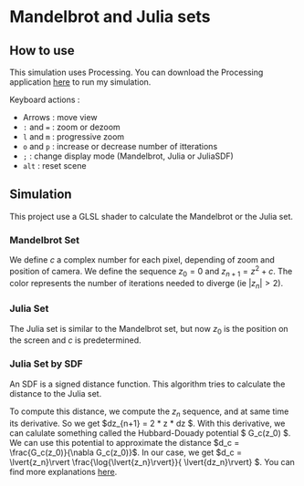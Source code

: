 # Mandelbrot and Julia sets

## How to use

This simulation uses Processing. You can download the Processing application [here](https://processing.org/download) to run my simulation.

Keyboard actions :
- Arrows : move view
- `:` and `=` : zoom or dezoom
- `l` and `m` : progressive zoom
- `o` and `p` : increase or decrease number of itterations
- `;` : change display mode (Mandelbrot, Julia or JuliaSDF)
- `alt` : reset scene

## Simulation

This project use a GLSL shader to calculate the Mandelbrot or the Julia set.

### Mandelbrot Set

We define $c$ a complex number for each pixel, depending of zoom and position of camera. We define the sequence $z_0 = 0$ and $z_{n+1}=z^2+c$. The color represents the number of iterations needed to diverge (ie $\lvert{z_n}\rvert>2$). 

### Julia Set

The Julia set is similar to the Mandelbrot set, but now $z_0$ is the position on the screen and $c$ is predetermined.

### Julia Set by SDF

An SDF is a signed distance function. This algorithm tries to calculate the distance to the Julia set. 

To compute this distance, we compute the $z_n$ sequence, and at same time its derivative. So we get $dz_{n+1} = 2 * z * dz $. With this derivative, we can calulate something called the Hubbard-Douady potential $ G_c(z_0) $. We can use this potential to approximate the distance $d_c = \frac{G_c(z_0)}{\nabla G_c(z_0)}$. In our case, we get $d_c =  \lvert{z_n}\rvert  \frac{\log{\lvert{z_n}\rvert}}{ \lvert{dz_n}\rvert} $. You can find more explanations [here](https://iquilezles.org/articles/distancefractals/).

